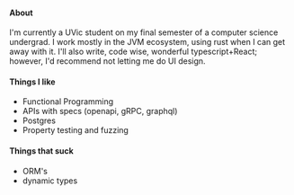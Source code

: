 #### About
I'm currently a UVic student on my final semester of a computer science undergrad. I work mostly in the JVM ecosystem, using rust when I can get away with it. I'll also write, code wise, wonderful typescript+React; however, I'd recommend not letting me do UI design.

#### Things I like
- Functional Programming
- APIs with specs (openapi, gRPC, graphql)
- Postgres
- Property testing and fuzzing


#### Things that suck
- ORM's
- dynamic types

